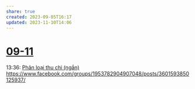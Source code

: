 ```yaml
---
share: true
created: 2023-09-05T16:17
updated: 2023-11-10T14:06
---
```

# [09-11](09-11.md)
13:36: [Phân loại thu chi (ngắn)](../../../Tr%E1%BA%A5n%20K%E1%BB%B3/4%20Th%C3%A0nh%20ph%E1%BA%A9m/Truy%E1%BB%81n%20th%C3%B4ng/Ph%C3%A2n%20lo%E1%BA%A1i%20thu%20chi%20(ng%E1%BA%AFn).md) https://www.facebook.com/groups/1953782904907048/posts/3601593850125937/